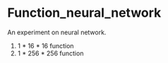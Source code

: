 # Function_neural_network
 An experiment on neural network.

1. 1 * 16 * 16 function  
2. 1 * 256 * 256 function 
